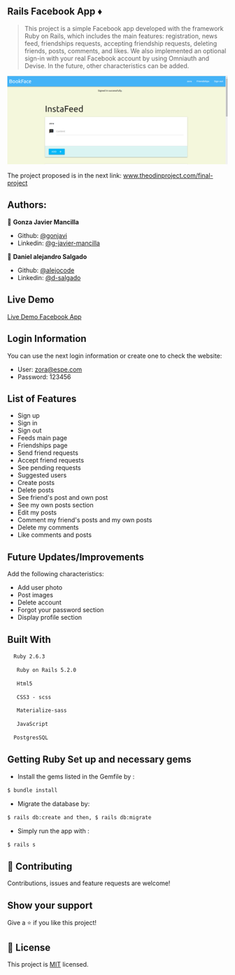 ## Rails Facebook App :diamonds: 
>This project is a simple Facebook app developed with the framework Ruby on Rails, which includes the main features: registration, news feed, friendships requests, accepting friendship requests, deleting friends, posts, comments, and likes. We also implemented an optional sign-in with your real Facebook account by using Omniauth and Devise. In the future, other characteristics can be added. 

![screenshot](./fbook.png)

The project proposed is in the next link:
<a href="https://www.theodinproject.com/courses/ruby-on-rails/lessons/final-project">www.theodinproject.com/final-project</a>

## Authors:
 👤 **Gonza Javier Mancilla**

- Github: [@gonjavi](https://github.com/gonjavi)
- Linkedin: [@g-javier-mancilla](https://www.linkedin.com/in/g-mancillla)

 👤 **Daniel alejandro Salgado**

- Github: [@alejocode](https://github.com/AlejoCode)
- Linkedin: [@d-salgado](https://www.linkedin.com/in/daniel-alejandro-salgado-sanchez-13a740b1/)

## Live Demo

[Live Demo Facebook App](https://bookfaces1.herokuapp.com/)

## Login Information 

You can use the next login information or create one to check the website: 

- User: zora@espe.com
- Password: 123456

## List of Features

- Sign up
- Sign in
- Sign out
- Feeds main page
- Friendships page
- Send friend requests
- Accept friend requests
- See pending requests
- Suggested users
- Create posts
- Delete posts
- See friend's post and own post
- See my own posts section
- Edit my posts
- Comment my friend's posts and my own posts
- Delete my comments
- Like comments and posts  

## Future Updates/Improvements

Add the following characteristics:

- Add user photo
- Post images
- Delete account
- Forgot your password section
- Display profile section

## Built With
```bash
  Ruby 2.6.3
 ```
 ```bash
   Ruby on Rails 5.2.0
 ```
  ```bash
   Html5
 ```
  ```bash
   CSS3 - scss
 ```
  ```bash
   Materialize-sass
```
  ```bash
   JavaScript
  ```
  ```bash
  PostgresSQL
  ```

## Getting Ruby Set up and necessary gems
* Install the gems listed in the Gemfile by :
```bash
$ bundle install
```
* Migrate the database by:
```bash
$ rails db:create and then, $ rails db:migrate
```
* Simply run the app with :
```bash
$ rails s
```

## 🤝 Contributing

Contributions, issues and feature requests are welcome!


## Show your support

Give a ⭐️ if you like this project!


## 📝 License

This project is [MIT](lic.url) licensed.

